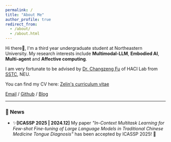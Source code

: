```yaml
---
permalink: /
title: "About Me"
author_profile: true
redirect_from: 
  - /about/
  - /about.html
---
```


Hi there👋, I'm a third year undergraduate student at Northeastern University. My research interests include **Multimodal-LLM**, **Embodied AI**, **Multi-agent** and **Affective computing**.

I am very fortunate to be advised by [Dr. Changzeng Fu](https://sstc.neuq.edu.cn/info/1131/2662.htm) of HACI Lab from  [SSTC](https://sstc.neuq.edu.cn/index.htm), NEU.

You can find my CV here: [Zelin's curriculum vitae](https://zin-fu.github.io/Zelin-Fu.github.io//cv/)

[Email](mailto:202219117@stu.neu.edu.cn) / [Github](https://github.com/zin-Fu) / [Blog](https://blog.csdn.net/ove_z?spm=1000.2115.3001.5343)

---

### 🌟 News
- ✨**[ICASSP 2025 | 2024.12]** My paper *"In-Context Multitask Learning for Few-shot Fine-tuning of Large Language Models in Traditional Chinese Medicine Tongue Diagnosis"* has been accepted by ICASSP 2025! 🎉

